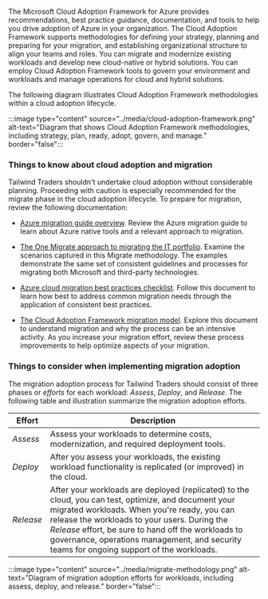 The Microsoft Cloud Adoption Framework for Azure provides recommendations, best practice guidance, documentation, and tools to help you drive adoption of Azure in your organization. The Cloud Adoption Framework supports methodologies for defining your strategy, planning and preparing for your migration, and establishing organizational structure to align your teams and roles. You can migrate and modernize existing workloads and develop new cloud-native or hybrid solutions. You can employ Cloud Adoption Framework tools to govern your environment and workloads and manage operations for cloud and hybrid solutions.

The following diagram illustrates Cloud Adoption Framework methodologies within a cloud adoption lifecycle.

:::image type="content" source="../media/cloud-adoption-framework.png" alt-text="Diagram that shows Cloud Adoption Framework methodologies, including strategy, plan, ready, adopt, govern, and manage." border="false":::

### Things to know about cloud adoption and migration

Tailwind Traders shouldn't undertake cloud adoption without considerable planning. Proceeding with caution is especially recommended for the migrate phase in the cloud adoption lifecycle. To prepare for migration, review the following documentation:

- [Azure migration guide overview](/azure/cloud-adoption-framework/migrate/azure-migration-guide?azure-portal=true). Review the Azure migration guide to learn about Azure native tools and a relevant approach to migration.

- [The One Migrate approach to migrating the IT portfolio](/azure/cloud-adoption-framework/scenarios?azure-portal=true). Examine the scenarios captured in this Migrate methodology. The examples demonstrate the same set of consistent guidelines and processes for migrating both Microsoft and third-party technologies.

- [Azure cloud migration best practices checklist](/azure/cloud-adoption-framework/migrate/azure-best-practices?azure-portal=true). Follow this document to learn how best to address common migration needs through the application of consistent best practices.

- [The Cloud Adoption Framework migration model](/azure/cloud-adoption-framework/migrate/migration-considerations?azure-portal=true). Explore this document to understand migration and why the process can be an intensive activity. As you increase your migration effort, review these process improvements to help optimize aspects of your migration.

### Things to consider when implementing migration adoption

The migration adoption process for Tailwind Traders should consist of three phases or _efforts_ for each workload: _Assess_, _Deploy_, and _Release_. The following table and illustration summarize the migration adoption efforts.

| Effort | Description |
| --- | --- |
| _Assess_ | Assess your workloads to determine costs, modernization, and required deployment tools. |
| _Deploy_ | After you assess your workloads, the existing workload functionality is replicated (or improved) in the cloud. |
| _Release_ | After your workloads are deployed (replicated) to the cloud, you can test, optimize, and document your migrated workloads. When you're ready, you can release the workloads to your users. During the _Release_ effort, be sure to hand off the workloads to governance, operations management, and security teams for ongoing support of the workloads. |

:::image type="content" source="../media/migrate-methodology.png" alt-text="Diagram of migration adoption efforts for workloads, including assess, deploy, and release." border="false":::